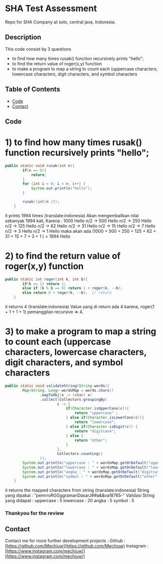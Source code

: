 # SHA Test Assessment

Repo for SHA Company at solo, central java, Indonesia.

## Description

This code consist by 3 questions
- to find how many times rusak() function recursively prints "hello";
- to find the return value of roger(x,y) function
- to make a program to map a string to count each (uppercase characters, lowercase characters, digit characters, and symbol characters

## Table of Contents
- [Code](#code)
- [Contact](#contact)
  
## Code
# 1) to find how many times rusak() function recursively prints "hello";
```java
public static void rusak(int n){
        if(n == 0){
            return;
        }
        for (int i = 0; i < n; i++) {
            System.out.println("hello");
        }

        rusak((int)n /2);
    }
```

it prints 1994 times (translate:indonesia)
Akan mengembalikan nilai sebanyak 1994 kali,
Karena :
1000 Hello n/2 -> 500 Hello n/2 -> 250 Hello n/2 -> 125 Hello n/2 -> 62 Hello n/2 -> 31 Hello n/2 -> 15 Hello n/2 -> 7 Hello n/2 -> 3 Hello n/2 -> 1 Hello
maka akan ada (1000 + 500 + 250 + 125 + 62 + 31 + 15 + 7 + 3 + 1 ) = 1994 Hello

# 2) to find the return value of roger(x,y) function
```java
public static int roger(int k, int b){
        if(b == 1) return 1;
        else if (k % b == 0) return 1 + roger(k, --b);
        else return 0 + roger(k, --b);  // return
    }
```

it returns 4 (translate:indonesia)
Value yang di return ada 4 karena, 
roger(1 + 1 + 1 + 1) pemanggilan recursive => 4.

# 3) to make a program to map a string to count each (uppercase characters, lowercase characters, digit characters, and symbol characters
```java
public static void validateString(String words){
        Map<String, Long> wordsMap = words.chars()
                .mapToObj(x -> (char) x)
                .collect(Collectors.groupingBy(
                        c -> {
                            if(Character.isUpperCase(c)){
                                return "uppercase" ;
                            } else if(Character.isLowerCase(c)){
                                return "lowercase";
                            } else if(Character.isDigit(c)) {
                                return "digitcase";
                            } else {
                                return "other";
                            }
                        },
                        Collectors.counting()
                ));
        System.out.println("uppercase : " + wordsMap.getOrDefault("uppercase",0L));
        System.out.println("lowercase : " + wordsMap.getOrDefault("lowercase",0L));
        System.out.println("angka : " + wordsMap.getOrDefault("digitcase",0L));
        System.out.println("symbol : " + wordsMap.getOrDefault("other",0L));
    }
```

it returns the mapped characters from string (translate:indonesia)
String yang dipakai : "pemrroRGGggramanDasarJ##a&&va18765-"
Validasi String yang didapat :
uppercase : 5
lowercase : 20
angka : 5
symbol : 5

### Thankyou for the review 

## Contact
Contact me for more further development projects :
Github : [https://github.com/Mechiuw](https://github.com/Mechiuw)
Instagram : [https://www.instagram.com/mechiuw/](https://www.instagram.com/mechiuw/)
